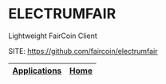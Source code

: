 # ELECTRUMFAIR
 
 Lightweight FairCoin Client
 
 SITE: https://github.com/faircoin/electrumfair

 | [Applications](https://portable-linux-apps.github.io/apps.html) | [Home](https://portable-linux-apps.github.io)
 | --- | --- |
